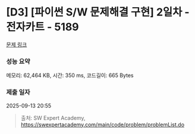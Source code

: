 # [D3] [파이썬 S/W 문제해결 구현] 2일차 - 전자카트 - 5189 

[문제 링크](https://swexpertacademy.com/main/code/problem/problemDetail.do?contestProbId=AWTtmmdKeD8DFAVT) 

### 성능 요약

메모리: 62,464 KB, 시간: 350 ms, 코드길이: 665 Bytes

### 제출 일자

2025-09-13 20:55



> 출처: SW Expert Academy, https://swexpertacademy.com/main/code/problem/problemList.do